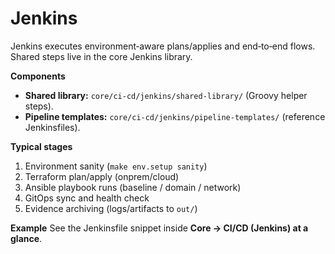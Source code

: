 # Jenkins

Jenkins executes environment‑aware plans/applies and end‑to‑end flows. Shared steps live in the core Jenkins library.

**Components**
- **Shared library:** `core/ci-cd/jenkins/shared-library/` (Groovy helper steps).
- **Pipeline templates:** `core/ci-cd/jenkins/pipeline-templates/` (reference Jenkinsfiles).

**Typical stages**
1. Environment sanity (`make env.setup sanity`)
2. Terraform plan/apply (onprem/cloud)
3. Ansible playbook runs (baseline / domain / network)
4. GitOps sync and health check
5. Evidence archiving (logs/artifacts to `out/`)

**Example**
See the Jenkinsfile snippet inside **Core → CI/CD (Jenkins) at a glance**.
